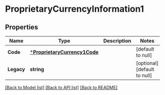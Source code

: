 # ProprietaryCurrencyInformation1

## Properties
Name | Type | Description | Notes
------------ | ------------- | ------------- | -------------
**Code** | [***ProprietaryCurrency1Code**](ProprietaryCurrency1Code.md) |  | [default to null]
**Legacy** | **string** |  | [optional] [default to null]

[[Back to Model list]](../README.md#documentation-for-models) [[Back to API list]](../README.md#documentation-for-api-endpoints) [[Back to README]](../README.md)

